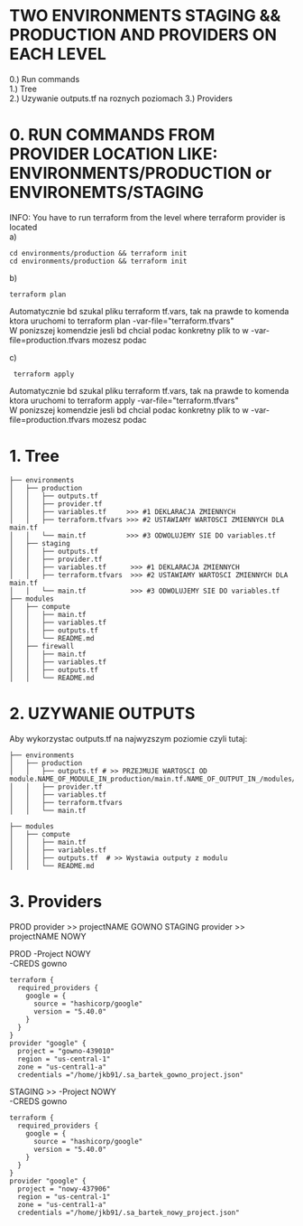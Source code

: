 # TWO ENVIRONMENTS STAGING && PRODUCTION AND PROVIDERS ON EACH LEVEL

0.) Run commands  
1.) Tree   
2.) Uzywanie outputs.tf na roznych poziomach
3.) Providers


# 0. RUN COMMANDS  FROM PROVIDER LOCATION LIKE: ENVIRONMENTS/PRODUCTION or ENVIRONEMTS/STAGING
INFO: You have to run terraform from the level where terraform provider is located  
a) 
```
cd environments/production && terraform init
cd environments/production && terraform init
```


b) 
```
terraform plan
```
Automatycznie bd szukal pliku terraform tf.vars, tak na prawde to komenda ktora uruchomi to terraform plan -var-file="terraform.tfvars"  
W ponizszej komendzie jesli bd chcial podac konkretny plik to w -var-file=production.tfvars mozesz podac  

 
c)
```
 terraform apply
```
Automatycznie bd szukal pliku terraform tf.vars, tak na prawde to komenda ktora uruchomi to terraform apply -var-file="terraform.tfvars"  
W ponizszej komendzie jesli bd chcial podac konkretny plik to w -var-file=production.tfvars mozesz podac 


# 1. Tree  
```
├── environments
│   ├── production  
│   │   ├── outputs.tf
│   │   ├── provider.tf
│   │   ├── variables.tf     >>> #1 DEKLARACJA ZMIENNYCH
│   │   ├── terraform.tfvars >>> #2 USTAWIAMY WARTOSCI ZMIENNYCH DLA main.tf
│   │   └── main.tf          >>> #3 ODWOLUJEMY SIE DO variables.tf
│   ├── staging
│   │   ├── outputs.tf
│   │   ├── provider.tf
│   │   ├── variables.tf      >>> #1 DEKLARACJA ZMIENNYCH
│   │   ├── terraform.tfvars  >>> #2 USTAWIAMY WARTOSCI ZMIENNYCH DLA main.tf
│   │   └── main.tf           >>> #3 ODWOLUJEMY SIE DO variables.tf
├── modules
│   ├── compute
│   │   ├── main.tf
│   │   ├── variables.tf
│   │   ├── outputs.tf
│   │   └── README.md
│   ├── firewall
│   │   ├── main.tf
│   │   ├── variables.tf
│   │   ├── outputs.tf
│   │   └── README.md
```
# 2. UZYWANIE OUTPUTS
Aby wykorzystac outputs.tf na najwyzszym poziomie czyli tutaj:
```
├── environments
│   ├── production  
│   │   ├── outputs.tf # >> PRZEJMUJE WARTOSCI OD module.NAME_OF_MODULE_IN_production/main.tf.NAME_OF_OUTPUT_IN_/modules/compute/outputs.tf
│   │   ├── provider.tf
│   │   ├── variables.tf
│   │   ├── terraform.tfvars
│   │   └── main.tf 
```

```
├── modules
│   ├── compute
│   │   ├── main.tf
│   │   ├── variables.tf
│   │   ├── outputs.tf  # >> Wystawia outputy z modulu
│   │   └── README.md
```

# 3. Providers
PROD provider    >> projectNAME GOWNO
STAGING provider >> projectNAME NOWY

PROD
-Project NOWY  
-CREDS gowno  
```
terraform {
  required_providers {
    google = {
      source = "hashicorp/google"
      version = "5.40.0"
    }
  }
}
provider "google" {
  project = "gowno-439010"
  region = "us-central-1"
  zone = "us-central1-a"
  credentials ="/home/jkb91/.sa_bartek_gowno_project.json"
```
STAGING >> 
-Project NOWY  
-CREDS gowno  
```
terraform {
  required_providers {
    google = {
      source = "hashicorp/google"
      version = "5.40.0"
    }
  }
}
provider "google" {
  project = "nowy-437906"
  region = "us-central-1"
  zone = "us-central1-a"
  credentials ="/home/jkb91/.sa_bartek_nowy_project.json"
```
